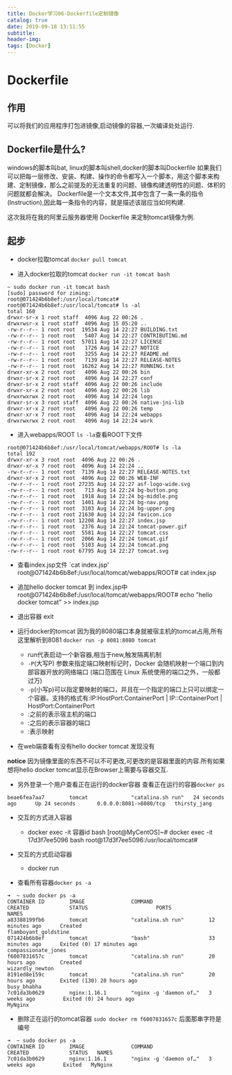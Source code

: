```yaml
---
title: Docker学习06-Dockerfile定制镜像
catalog: true
date: 2019-09-18 13:11:55
subtitle:
header-img:
tags: [Docker]
---
```


#  Dockerfile

## 作用
可以将我们的应用程序打包进镜像,启动镜像的容器,一次编译处处运行.
## Dockerfile是什么?
windows的脚本叫bat, linux的脚本叫shell,docker的脚本叫Dockerfile
如果我们可以把每一层修改、安装、构建、操作的命令都写入一个脚本，用这个脚本来构建、定制镜像，那么之前提及的无法重复的问题、镜像构建透明性的问题、体积的问题就都会解决。
Dockerfile是一个文本文件,其中包含了一条一条的指令(Instruction),因此每一条指令的内容，就是描述该层应当如何构建.

这次我将在我的阿里云服务器使用 Dockerfile 来定制tomcat镜像为例.

## 起步
- docker拉取tomcat
`docker pull tomcat`

- 进入docker拉取的tomcat
`docker run -it tomcat bash`
~~~
~ sudo docker run -it tomcat bash
[sudo] password for ziming:
root@071424b6b8ef:/usr/local/tomcat#
root@071424b6b8ef:/usr/local/tomcat# ls -al
total 160
drwxr-sr-x 1 root staff  4096 Aug 22 00:26 .
drwxrwsr-x 1 root staff  4096 Aug 15 05:20 ..
-rw-r--r-- 1 root root  19534 Aug 14 22:27 BUILDING.txt
-rw-r--r-- 1 root root   5407 Aug 14 22:27 CONTRIBUTING.md
-rw-r--r-- 1 root root  57011 Aug 14 22:27 LICENSE
-rw-r--r-- 1 root root   1726 Aug 14 22:27 NOTICE
-rw-r--r-- 1 root root   3255 Aug 14 22:27 README.md
-rw-r--r-- 1 root root   7139 Aug 14 22:27 RELEASE-NOTES
-rw-r--r-- 1 root root  16262 Aug 14 22:27 RUNNING.txt
drwxr-xr-x 2 root root   4096 Aug 22 00:26 bin
drwxr-sr-x 2 root root   4096 Aug 14 22:27 conf
drwxr-sr-x 2 root staff  4096 Aug 22 00:26 include
drwxr-xr-x 2 root root   4096 Aug 22 00:26 lib
drwxrwxrwx 2 root root   4096 Aug 14 22:24 logs
drwxr-sr-x 3 root staff  4096 Aug 22 00:26 native-jni-lib
drwxr-xr-x 2 root root   4096 Aug 22 00:26 temp
drwxr-xr-x 7 root root   4096 Aug 14 22:24 webapps
drwxrwxrwx 2 root root   4096 Aug 14 22:24 work
~~~
- 进入webapps/ROOT `ls -la`查看ROOT下文件
~~~
root@071424b6b8ef:/usr/local/tomcat/webapps/ROOT# ls -la
total 192
drwxr-xr-x 3 root root  4096 Aug 22 00:26 .
drwxr-xr-x 7 root root  4096 Aug 14 22:24 ..
-rw-r--r-- 1 root root  7139 Aug 14 22:27 RELEASE-NOTES.txt
drwxr-xr-x 2 root root  4096 Aug 22 00:26 WEB-INF
-rw-r--r-- 1 root root 27235 Aug 14 22:27 asf-logo-wide.svg
-rw-r--r-- 1 root root   713 Aug 14 22:24 bg-button.png
-rw-r--r-- 1 root root  1918 Aug 14 22:24 bg-middle.png
-rw-r--r-- 1 root root  1401 Aug 14 22:24 bg-nav.png
-rw-r--r-- 1 root root  3103 Aug 14 22:24 bg-upper.png
-rw-r--r-- 1 root root 21630 Aug 14 22:24 favicon.ico
-rw-r--r-- 1 root root 12208 Aug 14 22:27 index.jsp
-rw-r--r-- 1 root root  2376 Aug 14 22:24 tomcat-power.gif
-rw-r--r-- 1 root root  5581 Aug 14 22:27 tomcat.css
-rw-r--r-- 1 root root  2066 Aug 14 22:24 tomcat.gif
-rw-r--r-- 1 root root  5103 Aug 14 22:24 tomcat.png
-rw-r--r-- 1 root root 67795 Aug 14 22:27 tomcat.svg
~~~
- 查看index.jsp文件
`cat index.jsp'
root@071424b6b8ef:/usr/local/tomcat/webapps/ROOT# cat index.jsp

- 追加hello docker tomcat 到 index.jsp中
root@071424b6b8ef:/usr/local/tomcat/webapps/ROOT# echo "hello docker tomcat" >> index.jsp

- 退出容器
exit

- 运行docker的tomcat
因为我的8080端口本身就被宿主机的tomcat占用,所有这里解析到8081
`docker run -p 8081:8080 tomcat`
	- run代表启动一个新容器,相当于new,触发隔离机制
	- `-P`(大写P) 参数来指定端口映射标记时，Docker 会随机映射一个端口到内部容器开放的网络端口 (端口范围在 Linux 系统使用的端口之外，一般都过万)
	- `-p`(小写p)可以指定要映射的端口，并且在一个指定的端口上只可以绑定一个容器。支持的格式有:IP:HostPort:ContainerPort | IP::ContainerPort | HostPort:ContainerPort 
	- :之前的表示宿主机的端口
	- :之后的表示容器的端口
	- :表示映射
- 在web端查看有没有hello docker tomcat
发现没有

**notice** 因为镜像里面的东西不可以不可更改,可更改的是容器里面的内容.所有如果想将hello docker tomcat显示在Browser上需要与容器交互.

- 另外登录一个用户查看正在运行的docker容器
查看正在运行的容器`docker ps` 
~~~
beae6fea7aa7        tomcat              "catalina.sh run"   24 seconds ago      Up 24 seconds       0.0.0.0:8081->8080/tcp   thirsty_jang
~~~

- 交互的方式进入容器
	- docker exec -it 容器id bash
[root@MyCentOS]~# docker exec -it 17d3f7ee5096 bash
root@17d3f7ee5096:/usr/local/tomcat#
- 交互的方式启动容器
	- docker run

- 查看所有容器`docker ps -a`
~~~
➜  ~ sudo docker ps -a
CONTAINER ID        IMAGE               COMMAND                  CREATED             STATUS                      PORTS               NAMES
a83388199fb6        tomcat              "catalina.sh run"        12 minutes ago      Created                                         flamboyant_goldstine
071424b6b8ef        tomcat              "bash"                   33 minutes ago      Exited (0) 17 minutes ago                       compassionate_jones
f6007831657c        tomcat              "catalina.sh run"        20 hours ago        Created                                         wizardly_newton
8191ed8e159c        tomcat              "catalina.sh run"        20 hours ago        Exited (130) 20 hours ago                       busy_bhabha
7c01da3b0629        nginx:1.16.1        "nginx -g 'daemon of…"   3 weeks ago         Exited (0) 24 hours ago                         MyNginx
~~~

- 删除正在运行的tomcat容器
`sudo docker rm f6007831657c` 后面那串字符是编号
~~~
➜  ~ sudo docker ps -a
CONTAINER ID        IMAGE               COMMAND                  CREATED             STATUS   NAMES
7c01da3b0629        nginx:1.16.1        "nginx -g 'daemon of…"   3 weeks ago         Exited   MyNginx
~~~









